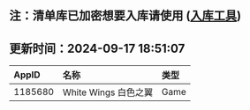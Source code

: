 ## 注：清单库已加密想要入库请使用 ([入库工具](https://github.com/BlankTMing/ManifestAutoUpdate/releases))

## 更新时间：2024-09-17 18:51:07
| AppID | 名称 | 类型  |
| :-------------------- | :----------------------------- | :----------- |
| 1185680 | White Wings 白色之翼| Game |
